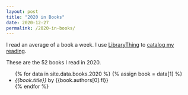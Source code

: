 ```yaml
---
layout: post
title: "2020 in Books"
date: 2020-12-27
permalink: /2020-in-books/
---
```


I read an average of a book a week. I use [LibraryThing](https://www.librarything.com/) 
to [catalog my reading](https://www.librarything.com/catalog/krtierney). 

These are the 52 books I read in 2020.

<ul>
{% for data in site.data.books.2020 %}
{% assign book = data[1] %}

  <li>
    <em>{{book.title}}</em> by
    {{book.authors[0].fl}}
  </li>
{% endfor %}
</ul>